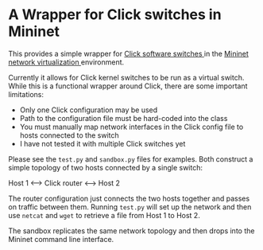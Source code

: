 # A Wrapper for Click switches in Mininet

This provides a simple wrapper for [Click software switches
](http://read.cs.ucla.edu/click/) in the [Mininet network virtualization
](http://yuba.stanford.edu/foswiki/bin/view/OpenFlow/Mininet) environment.

Currently it allows for Click kernel switches to be run as a virtual
switch. While this is a functional wrapper around Click, there are some
important limitations:

+ Only one Click configuration may be used
+ Path to the configuration file must be hard-coded into the class
+ You must manually map network interfaces in the Click config file to hosts connected
to the switch
+ I have not tested it with multiple Click switches yet

Please see the `test.py` and `sandbox.py` files for examples. Both construct a
simple topology of two hosts connected by a single switch:

Host 1 <--> Click router <--> Host 2

The router configuration just connects the two hosts together and passes on
traffic between them. Running `test.py` will set up the network and then use
`netcat` and `wget` to retrieve a file from Host 1 to Host 2.

The sandbox replicates the same network topology and then drops into the Mininet
command line interface.